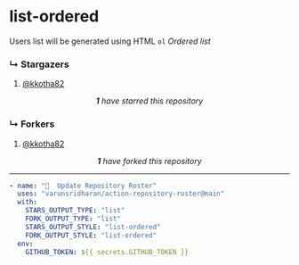 # list-ordered
Users list will be generated using HTML `ol` _Ordered list_

### ↳ Stargazers

<!-- REPOSITORY_STARS:START -->
<ol><li><a href="https://github.com/kkotha82" rel="nofollow">@kkotha82 <br/> </a> </li></ol><p align="center"><i><b>1</b> have starred this repository</i></p>
<!-- REPOSITORY_STARS:END -->

### ↳ Forkers

<!-- REPOSITORY_FORKS:START -->
<ol><li><a href="https://github.com/kkotha82" rel="nofollow">@kkotha82 <br/> </a> </li></ol><p align="center"><i><b>1</b> have forked this repository</i></p>
<!-- REPOSITORY_FORKS:END -->

---
  
```yml
- name: "🐔  Update Repository Roster"
  uses: "varunsridharan/action-repository-roster@main"
  with:
    STARS_OUTPUT_TYPE: "list"
    FORK_OUTPUT_TYPE: "list"
    STARS_OUTPUT_STYLE: "list-ordered"
    FORK_OUTPUT_STYLE: "list-ordered"
  env:
    GITHUB_TOKEN: ${{ secrets.GITHUB_TOKEN }}
```
